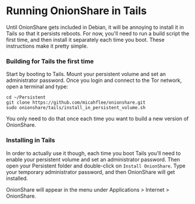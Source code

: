 # Running OnionShare in Tails

Until OnionShare gets included in Debian, it will be annoying to install it in Tails so that it persists reboots. For now, you'll need to run a build script the first time, and then install it separately each time you boot. These instructions make it pretty simple.

### Building for Tails the first time

Start by booting to Tails. Mount your persistent volume and set an administrator password. Once you login and connect to the Tor network, open a terminal and type:

    cd ~/Persistent
    git clone https://github.com/micahflee/onionshare.git
    sudo onionshare/tails/install_in_persistent_volume.sh

You only need to do that once each time you want to build a new version of OnionShare.

### Installing in Tails

In order to actually use it though, each time you boot Tails you'll need to enable your persistent volume and set an administrator password. Then open your Persistent folder and double-click on `Install OnionShare`. Type your temporary administrator password, and then OnionShare will get installed.

OnionShare will appear in the menu under Applications > Internet > OnionShare.

